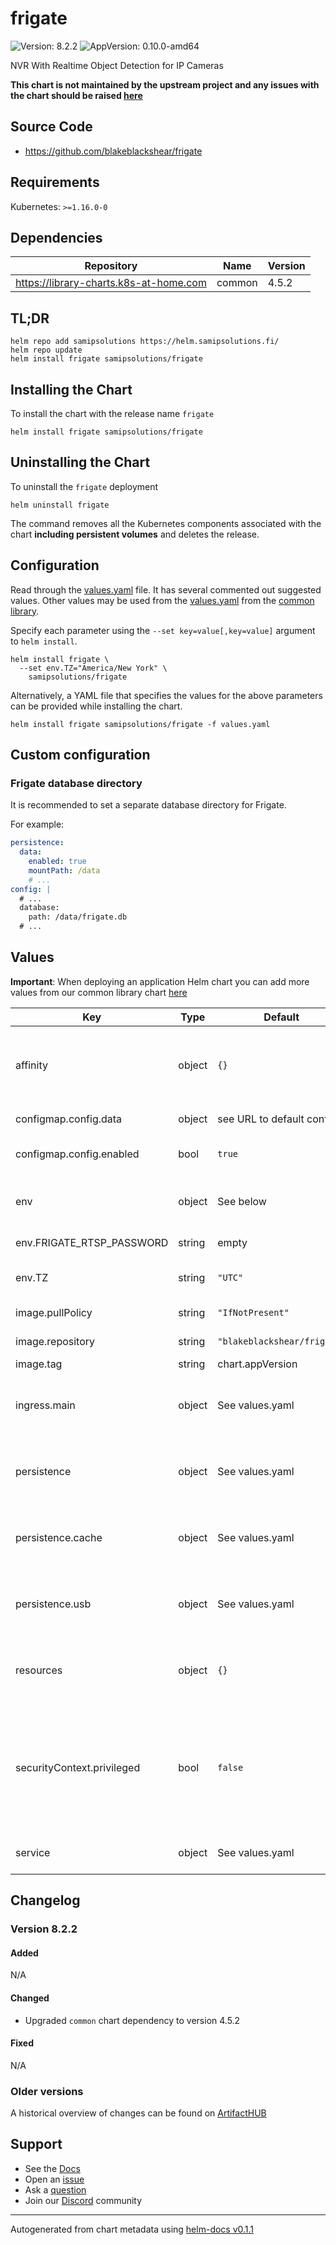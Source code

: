 # frigate

![Version: 8.2.2](https://img.shields.io/badge/Version-8.2.2-informational?style=flat-square) ![AppVersion: 0.10.0-amd64](https://img.shields.io/badge/AppVersion-0.10.0--amd64-informational?style=flat-square)

NVR With Realtime Object Detection for IP Cameras

**This chart is not maintained by the upstream project and any issues with the chart should be raised [here](https://github.com/samipsolutions/helm-charts/issues/new/choose)**

## Source Code

* <https://github.com/blakeblackshear/frigate>

## Requirements

Kubernetes: `>=1.16.0-0`

## Dependencies

| Repository | Name | Version |
|------------|------|---------|
| https://library-charts.k8s-at-home.com | common | 4.5.2 |

## TL;DR

```console
helm repo add samipsolutions https://helm.samipsolutions.fi/
helm repo update
helm install frigate samipsolutions/frigate
```

## Installing the Chart

To install the chart with the release name `frigate`

```console
helm install frigate samipsolutions/frigate
```

## Uninstalling the Chart

To uninstall the `frigate` deployment

```console
helm uninstall frigate
```

The command removes all the Kubernetes components associated with the chart **including persistent volumes** and deletes the release.

## Configuration

Read through the [values.yaml](./values.yaml) file. It has several commented out suggested values.
Other values may be used from the [values.yaml](https://github.com/k8s-at-home/library-charts/tree/main/charts/stable/common/values.yaml) from the [common library](https://github.com/k8s-at-home/library-charts/tree/main/charts/stable/common).

Specify each parameter using the `--set key=value[,key=value]` argument to `helm install`.

```console
helm install frigate \
  --set env.TZ="America/New York" \
    samipsolutions/frigate
```

Alternatively, a YAML file that specifies the values for the above parameters can be provided while installing the chart.

```console
helm install frigate samipsolutions/frigate -f values.yaml
```

## Custom configuration

### Frigate database directory

It is recommended to set a separate database directory for Frigate.

For example:

```yaml
persistence:
  data:
    enabled: true
    mountPath: /data
    # ...
config: |
  # ...
  database:
    path: /data/frigate.db
  # ...
```

## Values

**Important**: When deploying an application Helm chart you can add more values from our common library chart [here](https://github.com/k8s-at-home/library-charts/tree/main/charts/stable/common)

| Key | Type | Default | Description |
|-----|------|---------|-------------|
| affinity | object | `{}` | Affinity constraint rules to place the Pod on a specific node. [[ref]](https://kubernetes.io/docs/concepts/scheduling-eviction/assign-pod-node/#affinity-and-anti-affinity) |
| configmap.config.data | object | see URL to default config | See [docs](https://blakeblackshear.github.io/frigate/) for more details. |
| configmap.config.enabled | bool | `true` | Store frigate configuration as a ConfigMap |
| env | object | See below | environment variables. See [docs](https://blakeblackshear.github.io/frigate/) for more details. |
| env.FRIGATE_RTSP_PASSWORD | string | empty | Set a RTSP password |
| env.TZ | string | `"UTC"` | Set the container timezone |
| image.pullPolicy | string | `"IfNotPresent"` | image pull policy |
| image.repository | string | `"blakeblackshear/frigate"` | image repository |
| image.tag | string | chart.appVersion | image tag |
| ingress.main | object | See values.yaml | Enable and configure ingress settings for the chart under this key. |
| persistence | object | See values.yaml | Configure persistence settings for the chart under this key. |
| persistence.cache | object | See values.yaml | Configure a temporary cache. See [docs](https://blakeblackshear.github.io/frigate/) for more details.. |
| persistence.usb | object | See values.yaml | Configure a hostPathMount to mount a USB device in the container. |
| resources | object | `{}` | Configure the resource requests and/or limits for the Pod |
| securityContext.privileged | bool | `false` | (bool) Privileged securityContext may be required if USB devices are accessed directly through the host machine |
| service | object | See values.yaml | Configures service settings for the chart. |

## Changelog

### Version 8.2.2

#### Added

N/A

#### Changed

* Upgraded `common` chart dependency to version 4.5.2

#### Fixed

N/A

### Older versions

A historical overview of changes can be found on [ArtifactHUB](https://artifacthub.io/packages/helm/samipsolutions/frigate?modal=changelog)

## Support

- See the [Docs](https://docs.k8s-at-home.com/our-helm-charts/getting-started/)
- Open an [issue](https://github.com/samipsolutions/helm-charts/issues/new/choose)
- Ask a [question](https://github.com/k8s-at-home/organization/discussions)
- Join our [Discord](https://discord.gg/sTMX7Vh) community

----------------------------------------------
Autogenerated from chart metadata using [helm-docs v0.1.1](https://github.com/k8s-at-home/helm-docs/releases/v0.1.1)
